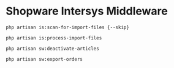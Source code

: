 # Shopware Intersys Middleware

`php artisan is:scan-for-import-files {--skip}`

`php artisan is:process-import-files`

`php artisan sw:deactivate-articles`

`php artisan sw:export-orders`

